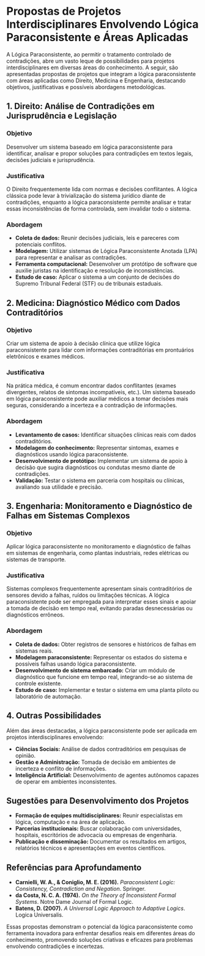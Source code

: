 
# Propostas de Projetos Interdisciplinares Envolvendo Lógica Paraconsistente e Áreas Aplicadas

A Lógica Paraconsistente, ao permitir o tratamento controlado de contradições, abre um vasto leque de possibilidades para projetos interdisciplinares em diversas áreas do conhecimento. A seguir, são apresentadas propostas de projetos que integram a lógica paraconsistente com áreas aplicadas como Direito, Medicina e Engenharia, destacando objetivos, justificativas e possíveis abordagens metodológicas.



## 1. Direito: Análise de Contradições em Jurisprudência e Legislação

### **Objetivo**
Desenvolver um sistema baseado em lógica paraconsistente para identificar, analisar e propor soluções para contradições em textos legais, decisões judiciais e jurisprudência.

### **Justificativa**
O Direito frequentemente lida com normas e decisões conflitantes. A lógica clássica pode levar à trivialização do sistema jurídico diante de contradições, enquanto a lógica paraconsistente permite analisar e tratar essas inconsistências de forma controlada, sem invalidar todo o sistema.

### **Abordagem**
- **Coleta de dados:** Reunir decisões judiciais, leis e pareceres com potenciais conflitos.
- **Modelagem:** Utilizar sistemas de Lógica Paraconsistente Anotada (LPA) para representar e analisar as contradições.
- **Ferramenta computacional:** Desenvolver um protótipo de software que auxilie juristas na identificação e resolução de inconsistências.
- **Estudo de caso:** Aplicar o sistema a um conjunto de decisões do Supremo Tribunal Federal (STF) ou de tribunais estaduais.



## 2. Medicina: Diagnóstico Médico com Dados Contraditórios

### **Objetivo**
Criar um sistema de apoio à decisão clínica que utilize lógica paraconsistente para lidar com informações contraditórias em prontuários eletrônicos e exames médicos.

### **Justificativa**
Na prática médica, é comum encontrar dados conflitantes (exames divergentes, relatos de sintomas incompatíveis, etc.). Um sistema baseado em lógica paraconsistente pode auxiliar médicos a tomar decisões mais seguras, considerando a incerteza e a contradição de informações.

### **Abordagem**
- **Levantamento de casos:** Identificar situações clínicas reais com dados contraditórios.
- **Modelagem do conhecimento:** Representar sintomas, exames e diagnósticos usando lógica paraconsistente.
- **Desenvolvimento de protótipo:** Implementar um sistema de apoio à decisão que sugira diagnósticos ou condutas mesmo diante de contradições.
- **Validação:** Testar o sistema em parceria com hospitais ou clínicas, avaliando sua utilidade e precisão.



## 3. Engenharia: Monitoramento e Diagnóstico de Falhas em Sistemas Complexos

### **Objetivo**
Aplicar lógica paraconsistente no monitoramento e diagnóstico de falhas em sistemas de engenharia, como plantas industriais, redes elétricas ou sistemas de transporte.

### **Justificativa**
Sistemas complexos frequentemente apresentam sinais contraditórios de sensores devido a falhas, ruídos ou limitações técnicas. A lógica paraconsistente pode ser empregada para interpretar esses sinais e apoiar a tomada de decisão em tempo real, evitando paradas desnecessárias ou diagnósticos errôneos.

### **Abordagem**
- **Coleta de dados:** Obter registros de sensores e históricos de falhas em sistemas reais.
- **Modelagem paraconsistente:** Representar os estados do sistema e possíveis falhas usando lógica paraconsistente.
- **Desenvolvimento de sistema embarcado:** Criar um módulo de diagnóstico que funcione em tempo real, integrando-se ao sistema de controle existente.
- **Estudo de caso:** Implementar e testar o sistema em uma planta piloto ou laboratório de automação.



## 4. Outras Possibilidades

Além das áreas destacadas, a lógica paraconsistente pode ser aplicada em projetos interdisciplinares envolvendo:

- **Ciências Sociais:** Análise de dados contraditórios em pesquisas de opinião.
- **Gestão e Administração:** Tomada de decisão em ambientes de incerteza e conflito de informações.
- **Inteligência Artificial:** Desenvolvimento de agentes autônomos capazes de operar em ambientes inconsistentes.



## **Sugestões para Desenvolvimento dos Projetos**

- **Formação de equipes multidisciplinares:** Reunir especialistas em lógica, computação e na área de aplicação.
- **Parcerias institucionais:** Buscar colaboração com universidades, hospitais, escritórios de advocacia ou empresas de engenharia.
- **Publicação e disseminação:** Documentar os resultados em artigos, relatórios técnicos e apresentações em eventos científicos.



## **Referências para Aprofundamento**

- **Carnielli, W. A., & Coniglio, M. E. (2016).** *Paraconsistent Logic: Consistency, Contradiction and Negation*. Springer.
- **da Costa, N. C. A. (1974).** *On the Theory of Inconsistent Formal Systems*. Notre Dame Journal of Formal Logic.
- **Batens, D. (2007).** *A Universal Logic Approach to Adaptive Logics*. Logica Universalis.



Essas propostas demonstram o potencial da lógica paraconsistente como ferramenta inovadora para enfrentar desafios reais em diferentes áreas do conhecimento, promovendo soluções criativas e eficazes para problemas envolvendo contradições e incertezas.


